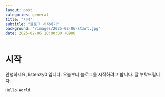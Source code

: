 ```yaml
---
layout: post
categories: general
title: "시작"
subtitle: "블로그 시작하기"
background: '/images/2025-02-06-start.jpg'
date: 2025-02-06 18:00:00 +0900
---
```


# 시작

안녕하세요, listenzy0 입니다.
오늘부터 블로그를 시작하려고 합니다.
잘 부탁드립니다.

`Hello World`

